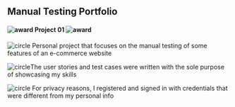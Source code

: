 ## Manual Testing Portfolio

#### ![award](https://github.com/user-attachments/assets/c7b96bff-4330-4067-86a1-b463dfb095a7) Project 01 ![award](https://github.com/user-attachments/assets/d081db25-e9d9-4d11-a6c1-2e6abc0eaade) 
 
 ![circle](https://github.com/user-attachments/assets/4a7e139e-c633-4550-8c34-d70f93e3476b) Personal project that focuses on the manual testing of some features of an e-commerce website <br>

 ![circle](https://github.com/user-attachments/assets/4a7e139e-c633-4550-8c34-d70f93e3476b)The user stories and test cases were written with the sole purpose of showcasing my skills <br>

 ![circle](https://github.com/user-attachments/assets/4a7e139e-c633-4550-8c34-d70f93e3476b) For privacy reasons, I registered and signed in with credentials that were different from my personal info

